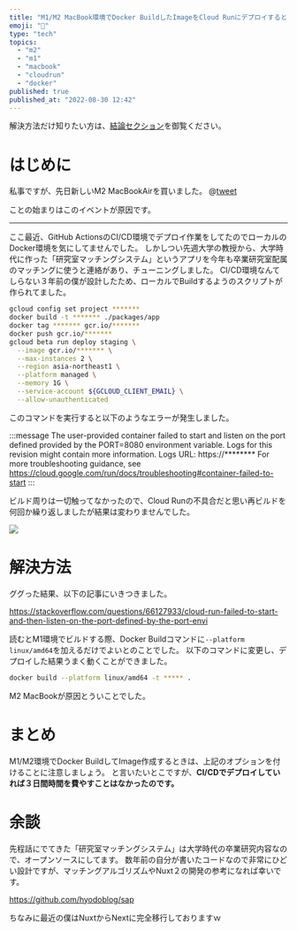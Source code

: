 ```yaml
---
title: "M1/M2 MacBook環境でDocker BuildしたImageをCloud Runにデプロイするときの注意点"
emoji: "💭"
type: "tech"
topics:
  - "m2"
  - "m1"
  - "macbook"
  - "cloudrun"
  - "docker"
published: true
published_at: "2022-08-30 12:42"
---
```


解決方法だけ知りたい方は、[結論セクション](#解決方法)を御覧ください。


# はじめに

私事ですが、先日新しいM2 MacBookAirを買いました。
@[tweet](https://twitter.com/hyodoblog/status/1559433072465944576)

ことの始まりはこのイベントが原因です。

-----

ここ最近、GitHub ActionsのCI/CD環境でデプロイ作業をしてたのでローカルのDocker環境を気にしてませんでした。
しかしつい先週大学の教授から、大学時代に作った「研究室マッチングシステム」というアプリを今年も卒業研究室配属のマッチングに使うと連絡があり、チューニングしました。
CI/CD環境なんてしらない３年前の僕が設計したため、ローカルでBuildするようのスクリプトが作られてました。

```bash
gcloud config set project *******
docker build -t ******* ./packages/app
docker tag ******* gcr.io/*******
docker push gcr.io/*******
gcloud beta run deploy staging \
  --image gcr.io/******* \
  --max-instances 2 \
  --region asia-northeast1 \
  --platform managed \
  --memory 1G \
  --service-account ${GCLOUD_CLIENT_EMAIL} \
  --allow-unauthenticated
```

このコマンドを実行すると以下のようなエラーが発生しました。

:::message
The user-provided container failed to start and listen on the port defined provided by the PORT=8080 environment variable. Logs for this revision might contain more information. Logs URL: https://******** For more troubleshooting guidance, see https://cloud.google.com/run/docs/troubleshooting#container-failed-to-start
:::

ビルド周りは一切触ってなかったので、Cloud Runの不具合だと思い再ビルドを何回か繰り返しましたが結果は変わりませんでした。

![](https://storage.googleapis.com/zenn-user-upload/7769c5ceb3d3-20220830.png)


# 解決方法

ググった結果、以下の記事にいきつきました。

https://stackoverflow.com/questions/66127933/cloud-run-failed-to-start-and-then-listen-on-the-port-defined-by-the-port-envi

読むとM1環境でビルドする際、Docker Buildコマンドに`--platform linux/amd64`を加えるだけでよいとのことでした。
以下のコマンドに変更し、デプロイした結果うまく動くことができました。

```bash
docker build --platform linux/amd64 -t ***** .
```

M2 MacBookが原因とういことでした。


# まとめ

M1/M2環境でDocker BuildしてImage作成するときは、上記のオプションを付けることに注意しましょう。
と言いたいとこですが、**CI/CDでデプロイしていれば３日間時間を費やすことはなかったのです。**


# 余談

先程話にでてきた「研究室マッチングシステム」は大学時代の卒業研究内容なので、オープンソースにしてます。
数年前の自分が書いたコードなので非常にひどい設計ですが、マッチングアルゴリズムやNuxt２の開発の参考になれば幸いです。

https://github.com/hyodoblog/sap


ちなみに最近の僕はNuxtからNextに完全移行しておりますｗ
